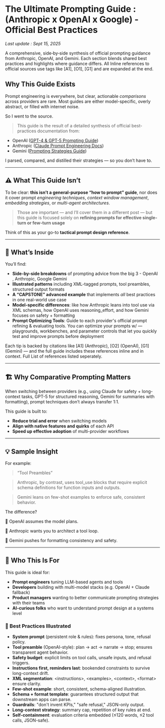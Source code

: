 # The Ultimate Prompting Guide : (Anthropic x OpenAI x Google) - Official Best Practices

_Last update : Sept 15, 2025_

A comprehensive, side‑by‑side synthesis of official prompting guidance from Anthropic, OpenAI, and Gemini. Each section blends shared best practices and highlights where guidance differs. All Inline references to official sources use tags like [A1], [O1], [G1] and are expanded at the end.

## **Why This Guide Exists**

Prompt engineering is everywhere, but clear, actionable *comparisons* across providers are rare. Most guides are either model-specific, overly abstract, or filled with internet noise.

So I went to the source.

> This guide is the result of a detailed synthesis of official best-practices documentation from:
> 
- OpenAI ([GPT-4 & GPT-5 Prompting Guide](https://platform.openai.com/docs/guides/prompt-engineering))
- Anthropic ([Claude Prompt Engineering Docs](https://docs.anthropic.com/en/docs/build-with-claude/prompt-engineering/overview))
- Gemini ([Prompting Strategies Guide](https://ai.google.dev/gemini-api/docs/prompting-strategies))

I parsed, compared, and distilled their strategies — so you don’t have to.

---

## **⚠️ What This Guide Isn’t**

To be clear: **this isn’t a general-purpose “how to prompt” guide**, nor does it cover prompt *engineering techniques*, *context window management*, *embedding strategies*, or *multi-agent architectures*.

> Those are important — and I’ll cover them in a different post — but this guide is focused solely on **refining prompts for effective single-turn or few-turn usage**
> 

Think of this as your go-to **tactical prompt design reference**.

---

## **🧩 What’s Inside**

You’ll find:

- **Side-by-side breakdowns** of prompting advice from the big 3 - OpenAI , Anthropic, Google Gemini
- **Illustrated patterns** including XML-tagged prompts, tool preambles, structured output formats
- **A “CAPSTONE” advanced example** that implements *all* best practices in one real-world use case
- **Model-specific differences**: like how Anthropic leans into tool use via XML schemas, how OpenAI uses reasoning_effort, and how Gemini focuses on safety + formatting
- **Prompt Optimizing Tools**: Guide to each provider's official prompt refining & evaluating tools. You can optimize your prompts w/ — playgrounds, workbenches, and parameter controls that let you quickly test and improve prompts before deployment

Each tip is backed by citations like [A1] (Anthropic), [O2] (OpenAI), [G1] (Gemini) — and the full guide includes these references inline and in context. Full List of references listed seperately.

---

## **🏗️ Why Comparative Prompting Matters**

When switching between providers (e.g., using Claude for safety + long-context tasks, GPT-5 for structured reasoning, Gemini for summaries with formatting), prompt techniques don’t always transfer 1:1.

This guide is built to:

- **Reduce trial and error** when switching models
- **Align with native features and quirks** of each API
- **Speed up effective adoption** of multi-provider workflows

---

## **💡 Sample Insight**

For example:

> “Tool Preambles”
> 

> Anthropic, by contrast, uses tool_use blocks that require explicit schema definitions for function inputs and outputs.
> 

> Gemini leans on few-shot examples to enforce safe, consistent behavior.
> 

The difference?

🧠 OpenAI assumes the model plans.

🧰 Anthropic wants you to architect a tool loop.

📐 Gemini pushes for formatting consistency and safety.

---

## **🔬 Who This Is For**

This guide is ideal for:

- **Prompt engineers** tuning LLM-based agents and tools
- **Developers** building with multi-model stacks (e.g. OpenAI + Claude fallback)
- **Product managers** wanting to better communicate prompting strategies with their teams
- **AI-curious folks** who want to understand prompt design at a systems level

### **🔑 Best Practices Illustrated**
- **System prompt** (persistent role & rules): fixes persona, tone, refusal policy.
- **Tool preamble** (OpenAI-style): plan → act → narrate → stop; ensures transparent agent behavior.
- **Safety budget**: explicit limits on tool calls, unsafe inputs, and refusal triggers.
- **Instructions first, reminders last**: bookended constraints to survive long-context drift.
- **XML segmentation**: \<instructions\>, \<examples\>, \<context\>, \<format\> ensure clarity.
- **Few-shot example**: short, consistent, schema-aligned illustration.
- **Schema + format template**: guarantees structured output that downstream apps can parse.
- **Guardrails**: "don't invent KPIs," "safe refusal," JSON-only output.
- **Long-context strategy**: summary cap, repetition of key rules at end.
- **Self-containment**: evaluation criteria embedded (≤120 words, ≤2 tool calls, JSON-safe).
